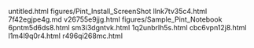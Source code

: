 untitled.html
figures/Pint_Install_ScreenShot
llnk7tv35c4.html
7f42egjpe4g.md
v26755e9jjg.html
figures/Sample_Pint_Notebook
6pntm5d6ds8.html
sm3i3dgntvk.html
1q2unbrlh5s.html
cbc6vpn12j8.html
l1m4l9q0r4.html
r496qi268mc.html